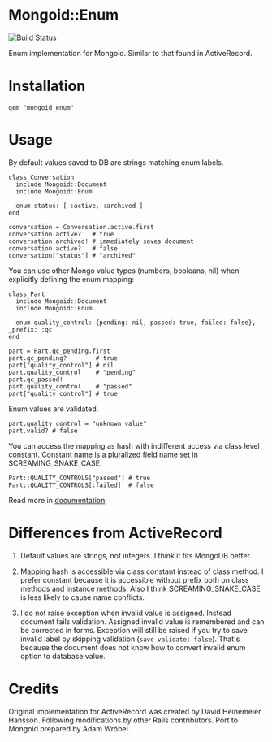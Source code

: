 # Mongoid::Enum

[![Build Status](https://travis-ci.org/amw/mongoid_enum.svg?branch=master)](https://travis-ci.org/amw/mongoid_enum)

Enum implementation for Mongoid. Similar to that found in ActiveRecord.

# Installation

    gem "mongoid_enum"

# Usage

By default values saved to DB are strings matching enum labels.

    class Conversation
      include Mongoid::Document
      include Mongoid::Enum

      enum status: [ :active, :archived ]
    end

    conversation = Conversation.active.first
    conversation.active?   # true
    conversation.archived! # immediately saves document
    conversation.active?   # false
    conversation["status"] # "archived"

You can use other Mongo value types (numbers, booleans, nil) when explicitly defining
the enum mapping:

    class Part
      include Mongoid::Document
      include Mongoid::Enum

      enum quality_control: {pending: nil, passed: true, failed: false}, _prefix: :qc
    end

    part = Part.qc_pending.first
    part.qc_pending?        # true
    part["quality_control"] # nil
    part.quality_control    # "pending"
    part.qc_passed!
    part.quality_control    # "passed"
    part["quality_control"] # true

Enum values are validated.

    part.quality_control = "unknown value"
    part.valid? # false

You can access the mapping as hash with indifferent access via class level constant.
Constant name is a pluralized field name set in SCREAMING\_SNAKE\_CASE.

    Part::QUALITY_CONTROLS["passed"] # true
    Part::QUALITY_CONTROLS[:failed]  # false

Read more in [documentation](http://www.rubydoc.info/gems/mongoid_enum/Mongoid/Enum).

# Differences from ActiveRecord

1. Default values are strings, not integers. I think it fits MongoDB better.

2. Mapping hash is accessible via class constant instead of class method. I prefer
   constant because it is accessible without prefix both on class methods and instance
   methods. Also I think SCREAMING\_SNAKE\_CASE is less likely to cause name conflicts.

3. I do not raise exception when invalid value is assigned. Instead document fails
   validation. Assigned invalid value is remembered and can be corrected in forms.
   Exception will still be raised if you try to save invalid label by skipping validation
   (`save validate: false`). That's because the document does not know how to convert
   invalid enum option to database value.

# Credits

Original implementation for ActiveRecord was created by David Heinemeier Hansson.
Following modifications by other Rails contributors. Port to Mongoid prepared by Adam
Wróbel.
